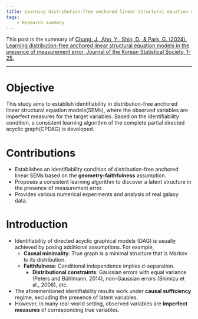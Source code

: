 ```yaml
---
title: Learning distribution-free anchored linear structural equation models in the presence of measurement error
tags:
    - Research summary
---
```


This post is the summary of <a href="https://link.springer.com/article/10.1007/s42952-024-00298-9">Chung, J., Ahn, Y., Shin, D., & Park, G. (2024). Learning distribution-free anchored linear structural equation models in the presence of measurement error. Journal of the Korean Statistical Society, 1-25.</a>

<!--more-->

---

# Objective

This study aims to establish identifiability in distribution-free anchored linear structural equation models(SEMs), where the observed variables are imperfect measures for the target variables. Based on the identifiability condition, a consistent learning algorithm of the complete partial directed acyclic graph(CPDAG) is developed.

# Contributions

* Establishes an identifiability condition of distribution-free anchored linear SEMs based on the **geometry-faithfulness** assumption.
* Proposes a consistent learning algorithm to discover a latent structure in the presence of measurement error.
* Provides various numerical experiments and analysis of real galaxy data.

# Introduction

* Identifiability of directed acyclic graphical models (DAG) is usually achieved by posing additional assumptions. For example,
  * **Causal minimality**: True graph is a minimal structure that is Markov to its distribution.
  * **Faithfulness**: Conditional independence implies d-separation.
	* **Distributional constraints**: Gaussian errors with equal variance (Peters and Bühlmann, 2014), non-Gaussian errors (Shimizu et al., 2006), etc.
* The aforementioned identifiability results work under **causal sufficiency** regime, excluding the presence of latent variables.
* However, in many real-world setting, observed variables are **imperfect measures** of corresponding true variables.